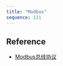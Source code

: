 ```yaml
---
title: "Modbus"
sequence: 111
---
```


## Reference

- [Modbus总线协议](http://www.sibotech.net/SiboFAQ/RelatedTech/Modbus.php)
